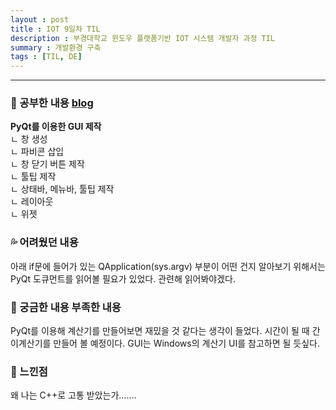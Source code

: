 ```yaml
---
layout : post
title : IOT 9일차 TIL
description : 부경대학교 윈도우 플랫폼기반 IOT 시스템 개발자 과정 TIL
summary : 개발환경 구축
tags : [TIL, DE]
---
```

  
-------------
   
   
### 📓 공부한 내용 [blog](https://canyougivemeonelastkiss.tistory.com/27)

**PyQt를 이용한 GUI 제작**  
 ㄴ 창 생성  
 ㄴ 파비콘 삽입  
 ㄴ 창 닫기 버튼 제작  
 ㄴ 툴팁 제작  
 ㄴ 상태바, 메뉴바, 툴팁 제작  
 ㄴ 레이아웃  
 ㄴ 위젯  


### 💦 어려웠던 내용 

아래 if문에 들어가 있는 QApplication(sys.argv) 부분이 어떤 건지 알아보기 위해서는 PyQt 도큐먼트를 읽어볼 필요가 있었다. 관련해 읽어봐야겠다.
  
### 🧷 궁금한 내용  부족한 내용 
  
PyQt를 이용해 계산기를 만들어보면 재밌을 것 같다는 생각이 들었다. 시간이 될 때 간이계산기를 만들어 볼 예정이다. GUI는 Windows의 계산기 UI를 참고하면 될 듯싶다.

### 💬 느낀점 

왜 나는 C++로 고통 받았는가…….

